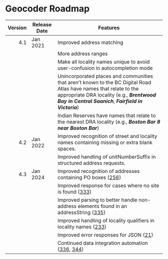 # Geocoder Roadmap
Version | Release Date | Features
-------: | --------------- | -------------
4.1|Jan 2021|Improved address matching
|||More address ranges
|||Make all locality names unique to avoid user-confusion in autocompletion mode
|||Unincorporated places and communities that aren't known to the BC Digital Road Atlas have names that relate to the appropriate DRA locality (e.g., ***Brentwood Bay in Central Saanich***, ***Fairfield in Victoria***)
|||Indian Reserves have names that relate to the nearest DRA locality (e.g., ***Boston Bar 8 near Boston Bar***)
4.2|Jan 2022| Improved recognition of street and locality names containing missing or extra blank spaces.
|||Improved handling of unitNumberSuffix in structured address requests.
4.3|Jan 2024| Improved recognition of addresses containing PO boxes ([256](https://github.com/bcgov/ols-geocoder/issues/256))
|||Improved response for cases where no site is found ([333](https://github.com/bcgov/ols-geocoder/issues/333))
|||Improved parsing to better handle non-address elements found in an addressString ([335](https://github.com/bcgov/ols-geocoder/issues/335))
|||Improved handling of locality qualifiers in locality names ([233](https://github.com/bcgov/ols-geocoder/issues/233))
|||Improved error responses for JSON ([21](https://github.com/bcgov/ols-geocoder/issues/21))
|||Continued data integration automation ([336](https://github.com/bcgov/ols-geocoder/issues/336), [344](https://github.com/bcgov/ols-geocoder/issues/344))
